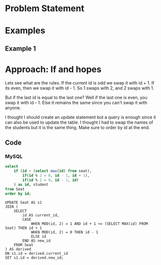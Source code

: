 # Problem Statement

# Examples
## Example 1

# Approach: If and hopes
Lets see what are the rules.
If the current id is odd we swap it with id + 1.
If its even, then we swap it with id - 1.
So 1 swaps with 2, and 2 swaps with 1.

But if the last id is equal to the last one?
Well if the last one is even, you swap it with id - 1.
Else it remains the same since you can't swap it with anyone.

I thought I should create an update statement but a query is enough since it can also be used to update the table.
I thought I had to swap the names of the students but it is the same thing.
Make sure to order by id at the end.
## Code
### MySQL
```sql
select 
    if (id < (select max(id) from seat), 
        if(id % 2 = 0, id - 1, id + 1), 
        if(id % 2 = 0, id - 1, id)
    ) as id, student
from Seat
order by id;
```
```mysql
UPDATE Seat AS s1
JOIN (
    SELECT 
        id AS current_id,
        CASE 
            WHEN MOD(id, 2) = 1 AND id + 1 <= (SELECT MAX(id) FROM Seat) THEN id + 1
            WHEN MOD(id, 2) = 0 THEN id - 1
            ELSE id
        END AS new_id
    FROM Seat
) AS derived
ON s1.id = derived.current_id
SET s1.id = derived.new_id;
```